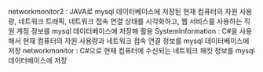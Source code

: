 networkmonitor2 : JAVA로 mysql 데이터베이스에 저장된 현재 컴퓨터의 자원 사용량, 네트워크 트래픽, 네트워크 접속 연결 상태를 시각화하고, 웹 서비스를 사용하는 직원 계정 정보를 mysql 데이터베이스에 저장해 활용
SystemInformation : C#을 사용해서 현재 컴퓨터의 자원 사용량과 네트워크 접속 연결 정보를 mysql 데이터베이스에 저장
networkmonitor : C#으로 현재 컴퓨터에 수신되는 네트워크 패킷 정보를 mysql 데이터베이스에 저장
